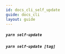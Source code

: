 ```yaml
---
id: docs_cli_self_update
guide: docs_cli
layout: guide
---
```


##### `yarn self-update`

##### `yarn self-update [tag]`
